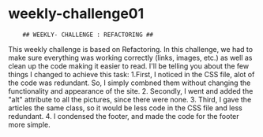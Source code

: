 # weekly-challenge01
        ## WEEKLY- CHALLENGE : REFACTORING ##

This weekly challenge is based on Refactoring. In this challenge, we had to make sure everything was working correctly (links, images, etc.) as well as clean up the code making it easier to read.
 I'll be telling you about the few things I changed to achieve this task: 
1.First, I noticed in the CSS file, alot of the code was redundant. So, I simply combned them without changing the functionality and appearance of the site. 
2. Secondly, I went and added the "alt" attribute to all the pictures, since there were none. 3. 
Third, I gave the articles the same class, so it would be less code in the CSS file and less redundant. 
4. I condensed the footer, and made the code for the footer more simple.

